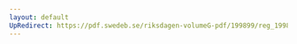 ```yaml
---
layout: default
UpRedirect: https://pdf.swedeb.se/riksdagen-volumeG-pdf/199899/reg_199899/reg_199899_0184.pdf
---
```

